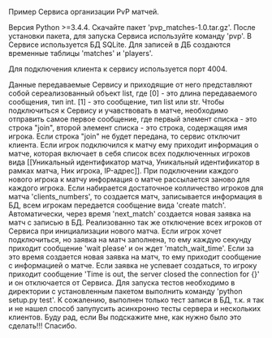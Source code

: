 Пример Сервиса организации PvP матчей.

Версия Python >=3.4.4.
Скачайте пакет 'pvp_matches-1.0.tar.gz'. После установки пакета, для запуска Сервиса используйте команду 'pvp'.
В Сервисе используется БД SQLite. Для записей в ДБ создаются временные таблицы 'matches' и 'players'.

Для подключения клиента к сервису используется порт 4004.

Данные передаваемые Сервису и приходящие от него представляют собой сереализованный объект list, где 
[0] - это длина передаваемого сообщения, тип int. 
[1] - это сообщение, тип list или str. 
Чтобы подключиться к Сервису и учавствовать в матче, необходимо отправить самое первое сообщение, где 
первый элемент списка - это строка "join", второй элемент списка - это строка, содержащяя имя игрока. Если  строка "join" не 
будет передана, то сервис отключит клиента.
Если игрок подключился к матчу ему приходит информация о матче, которая включает в себя список всех 
подключенных игроков вида [[Уникальный идентификатор матча, Уникальный идентификатор в рамках матча, Ник игрока, IP-адрес]]. 
При подключении каждого нового игрока к матчу информация о матче рассылается заново для каждого игрока. 
Если набирается достаточное колличество игроков для матча 'clients_numbers', то создается матч, 
записывается информация в БД, всем игрокам передается сообщение вида 'create match'. Автоматически, 
через время 'next_match' создается новая заявка на матч с записью в БД. 
Реализованно так же отключение всех игроков от Сервиса при инициализации нового матча. 
Если игрок хочет подключиться, но заявка на матч заполнена, то ему каждую секунду приходит сообщение 'wait please' 
и он ждет 'match_wait_time'. Если за это время создается новая заявка на матч, то ему приходит сообщение с информацией 
о матче. Если заявка не успевает создаться, то игроку приходит сообщение 'Time is out, the server closed the connection for {}' 
и он отключается от Сервиса.
Для запуска тестов необходимо в директории с установленным пакетом выполнить команду 'python setup.py test'. К сожалению, выполнен только тест записи в БД, т.к. я так и не нашел способ запупусить асинхронно тесты сервера и нескольких клиентов.
Буду рад, если Вы подскажите мне, как нужно было это сделать!!!
Спасибо.
